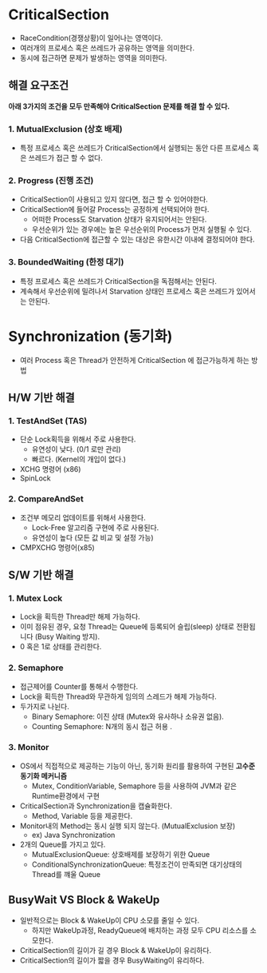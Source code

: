 # CriticalSection
- RaceCondition(경쟁상황)이 일어나는 영역이다.
- 여러개의 프로세스 혹은 쓰레드가 공유하는 영역을 의미한다.
- 동시에 접근하면 문제가 발생하는 영역을 의미한다.

## 해결 요구조건
**아래 3가지의 조건을 모두 만족해야 CriticalSection 문제를 해결 할 수 있다.**
### 1. MutualExclusion (상호 배제)
- 특정 프로세스 혹은 쓰레드가 CriticalSection에서 실행되는 동안 다른 프로세스 혹은 쓰레드가 접근 할  수 없다.

### 2. Progress (진행 조건)
- CriticalSection이 사용되고 있지 않다면, 접근 할 수 있어야한다.
- CriticalSection에 들어갈 Process는 공정하게 선택되어야 한다.
  - 어떠한 Process도 Starvation 상태가 유지되어서는 안된다.
  - 우선순위가 있는 경우에는 높은 우선순위의 Process가 먼저 실행될 수 있다.
- 다음 CriticalSection에 접근할 수 있는 대상은 유한시간 이내에 결정되어야 한다.

### 3. BoundedWaiting (한정 대기)
- 특정 프로세스 혹은 쓰레드가 CriticalSection을 독점해서는 안된다.
- 계속해서 우선순위에 밀려나서 Starvation 상태인 프로세스 혹은 쓰레드가 있어서는 안된다.

# Synchronization (동기화)
- 여러 Process 혹은 Thread가 안전하게 CriticalSection 에 접근가능하게 하는 방법

## H/W 기반 해결
### 1. TestAndSet (TAS)
- 단순 Lock획득을 위해서 주로 사용한다.
  - 유연성이 낮다. (0/1 로만 관리)
  - 빠르다. (Kernel의 개입이 없다.)
- XCHG 명령어 (x86)
- SpinLock

### 2. CompareAndSet
- 조건부 메모리 업데이트를 위해서 사용한다.
  - Lock-Free 알고리즘 구현에 주로 사용된다. 
  - 유연성이 높다 (모든 값 비교 및 설정 가능)
- CMPXCHG 명령어(x85)

## S/W 기반 해결

### 1. Mutex Lock
- Lock을 획득한 Thread만 해제 가능하다.
- 이미 점유된 경우, 요청 Thread는 Queue에 등록되어 슬립(sleep) 상태로 전환됩니다 (Busy Waiting 방지).
- 0 혹은 1로 상태를 관리한다.


### 2. Semaphore
- 접근제어를 Counter를 통해서 수행한다.
- Lock을 획득한 Thread와 무관하게 임의의 스레드가 해제 가능하다.
- 두가지로 나뉜다. 
  - Binary Semaphore: 이진 상태 (Mutex와 유사하나 소유권 없음). 
  - Counting Semaphore: N개의 동시 접근 허용 .


### 3. Monitor
- OS에서 직접적으로 제공하는 기능이 아닌, 동기화 원리를 활용하여 구현된 **고수준 동기화 메커니즘**
  - Mutex, ConditionVariable, Semaphore 등을 사용하여 JVM과 같은 Runtime환경에서 구현
- CriticalSection과 Synchronization을 캡슐화한다.
  - Method, Variable 등을 제공한다.
- Monitor내의 Method는 동시 실행 되지 않는다. (MutualExclusion 보장)
  - ex) Java Synchronization
- 2개의 Queue를 가지고 있다.
  - MutualExclusionQueue: 상호배제를 보장하기 위한 Queue
  - ConditionalSynchronizationQueue: 특정조건이 만족되면 대기상태의 Thread를 꺠울 Queue

## BusyWait VS Block & WakeUp
- 일반적으로는 Block & WakeUp이 CPU 소모를 줄일 수 있다.
  - 하지만 WakeUp과정, ReadyQueue에 배치하는 과정 모두 CPU 리소스를 소모한다.
- CriticalSection의 길이가 길 경우 Block & WakeUp이 유리하다.
- CriticalSection의 길이가 짧을 경우 BusyWaiting이 유리하다.